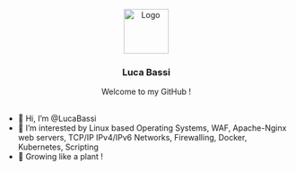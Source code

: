 

<a name="readme-top"></a>
<!-- LOGO -->
<div align="center">
  <a href="https://github.com/othneildrew/Best-README-Template">
    <img src="https://avatars.githubusercontent.com/u/36300869?v=4" alt="Logo" width="80" height="80">
  </a>
  <h3 align="center"> Luca Bassi </h3>
Welcome to my GitHub !
</div>
<br>

- 👋 Hi, I’m @LucaBassi
- 👀 I’m interested by Linux based Operating Systems, WAF, Apache-Nginx web servers, TCP/IP IPv4/IPv6 Networks, Firewalling, Docker, Kubernetes, Scripting  
- 🌱 Growing like a plant !


<!---
LucaBassi/LucaBassi is a ✨ special ✨ repository because its `README.md` (this file) appears on your GitHub profile.
You can click the Preview link to take a look at your changes.
--->
